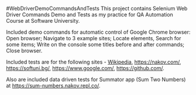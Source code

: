 #WebDriverDemoCommandsAndTests
This project contains Selenium Web Driver Commands Demo and Tests as my practice for QA Automation Course at Software University.

Included demo commands for automatic control of Google Chrome browser:
Open browser; Navigate to 3 example sites; Locate elements, Search for some items; Write on the console some titles before and after commands; Close browser.

Included tests are for the following sites - [Wikipedia](https://www.wikipedia.org/), https://nakov.com/, https://softuni.bg/, https://www.google.com/, https://github.com/.

Also are included data driven tests for Summator app (Sum Two Numbers) at https://sum-numbers.nakov.repl.co/.




